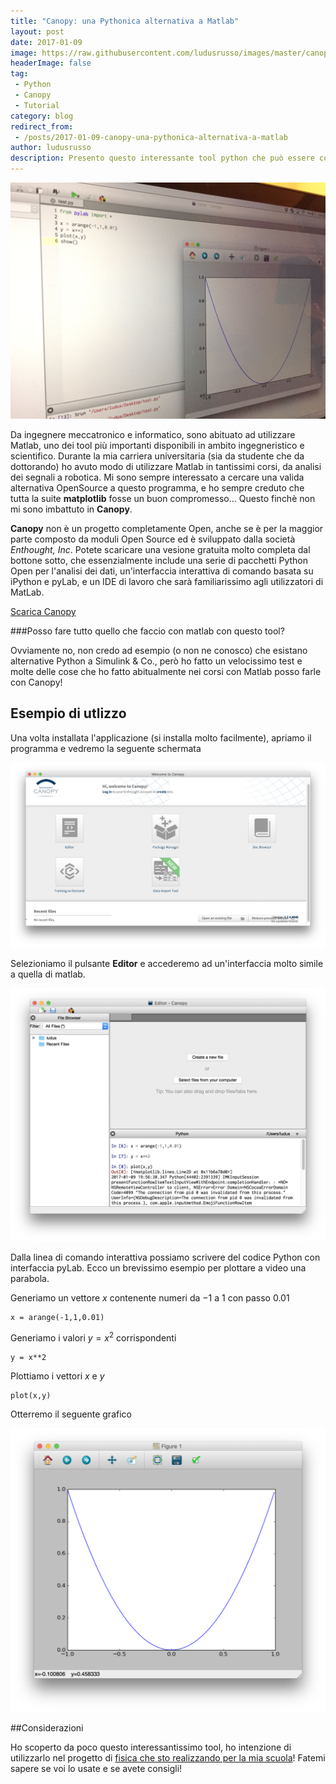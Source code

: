 ```yaml
---
title: "Canopy: una Pythonica alternativa a Matlab"
layout: post
date: 2017-01-09
image: https://raw.githubusercontent.com/ludusrusso/images/master/canopy/main.png
headerImage: false
tag:
 - Python
 - Canopy
 - Tutorial
category: blog
redirect_from:
 - /posts/2017-01-09-canopy-una-pythonica-alternativa-a-matlab
author: ludusrusso
description: Presento questo interessante tool python che può essere considerato una buona alternativa a Matlab per l'analisi dei dati!
---
```


![Canopy Main](/assets/imgs/2017-01-09-canopy-una-pythonica-alternativa-a-matlab.markdown/main.png)

Da ingegnere meccatronico e informatico, sono abituato ad utilizzare Matlab, uno dei tool più importanti disponibili in ambito ingegneristico e scientifico. Durante la mia carriera universitaria (sia da studente che da dottorando) ho avuto modo di utilizzare Matlab in tantissimi corsi, da analisi dei segnali a robotica. Mi sono sempre interessato a cercare una valida alternativa OpenSource a questo programma, e ho sempre creduto che tutta la suite **matplotlib** fosse un buon compromesso... Questo finchè non mi sono imbattuto in **Canopy**.

**Canopy** non è un progetto completamente Open, anche se è per la maggior parte composto da moduli Open Source ed è sviluppato dalla società *Enthought, Inc*. Potete scaricare una vesione gratuita molto completa dal bottone sotto, che essenzialmente include una serie di pacchetti Python Open per l'analisi dei dati, un'interfaccia interattiva di comando basata su iPython e pyLab, e un IDE di lavoro che sarà familiarissimo agli utilizzatori di MatLab.

<a type="button" class="btn btn-info bnt-lg" href="https://store.enthought.com/downloads/#default"> Scarica Canopy</a>

###Posso fare tutto quello che faccio con matlab con questo tool?

Ovviamente no, non credo ad esempio (o non ne conosco) che esistano alternative Python a Simulink & Co., però ho fatto un velocissimo test e molte delle cose che ho fatto abitualmente nei corsi con Matlab posso farle con Canopy!

## Esempio di utlizzo

Una volta installata l'applicazione (si installa molto facilmente), apriamo il programma e vedremo la seguente schermata

![Canopy Schermata Home](/assets/imgs/2017-01-09-canopy-una-pythonica-alternativa-a-matlab.markdown/home.png)

Selezioniamo il pulsante **Editor** e accederemo ad un'interfaccia molto simile a quella di matlab.

![Canopy Editor](/assets/imgs/2017-01-09-canopy-una-pythonica-alternativa-a-matlab.markdown/editor.png)

Dalla linea di comando interattiva possiamo scrivere del codice Python con interfaccia pyLab. Ecco un brevissimo esempio per plottare a video una parabola.

Generiamo un vettore $x$ contenente numeri da $-1$ a $1$ con passo $0.01$

```
x = arange(-1,1,0.01)
```

Generiamo i valori $y = x^2$ corrispondenti

```
y = x**2
```

Plottiamo i vettori $x$ e $y$

```
plot(x,y)
```

Otterremo il seguente grafico

![Canopy Editor](/assets/imgs/2017-01-09-canopy-una-pythonica-alternativa-a-matlab.markdown/parabolaplot.png)

##Considerazioni

Ho scoperto da poco questo interessantissimo tool, ho intenzione di utilizzarlo nel progetto di [fisica che sto realizzando per la mia scuola](http://www.ludusrusso.cc/posts/2017-01-04-arduino-python-lab-fisica-1)! Fatemi sapere se voi lo usate e se avete consigli!